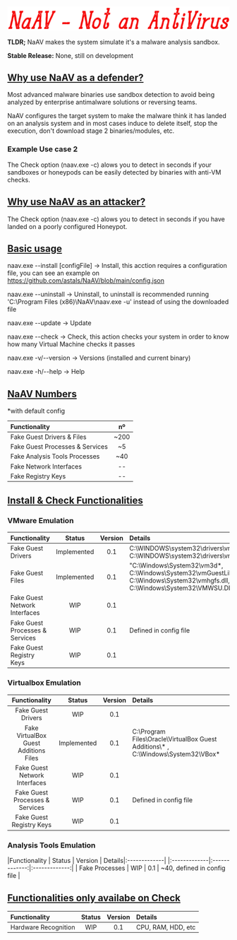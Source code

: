 <p align="center">
<img src="https://raw.githubusercontent.com/astals/NaAv/main/logo.png" />
          
**TLDR;** NaAV makes the system simulate it's a malware analysis sandbox.

**Stable Release:** None, still on development

## <ins>Why use NaAV as a defender?</ins>

Most advanced malware binaries use sandbox detection to avoid being analyzed by enterprise antimalware solutions or reversing teams.

NaAV configures the target system to make the malware think it has landed on an analysis system and in most cases induce to delete itself, stop the execution, don't download stage 2 binaries/modules, etc.

### Example Use case 2
The Check option (naav.exe -c) alows you to detect in seconds if your sandboxes or honeypods can be easily detected by binaries with anti-VM checks.

## <ins>Why use NaAV as an attacker?</ins>

The Check option (naav.exe -c) alows you to detect in seconds if you have landed on a poorly configured Honeypot.

## <ins>Basic usage</ins>
naav.exe --install [configFile] -> Install, this acction requires a configuration file, you can see an example on https://github.com/astals/NaAV/blob/main/config.json

naav.exe --uninstall -> Uninstall, to uninstall is recommended running 'C:\\Program Files (x86)\\NaAV\\naav.exe -u' instead of using the downloaded file

naav.exe --update -> Update

naav.exe --check -> Check, this action checks your system in order to know how many Virtual Machine checks it passes

naav.exe -v/--version -> Versions (installed and current binary)

naav.exe -h/--help -> Help


## <ins>NaAV Numbers</ins>
*with default config

|Functionality | nº |
|:-------------|:-------------:|
| Fake Guest Drivers & Files | ~200 |
| Fake Guest Processes & Services | ~5 |
| Fake Analysis Tools Processes | ~40 |
| Fake Network Interfaces | -- |
| Fake Registry Keys | -- |

## <ins>Install & Check Functionalities</ins>
### VMware Emulation
|Functionality | Status | Version | Details|
|:-------------|:-------------:|:-------------:|:-------------|
| Fake Guest Drivers | Implemented | 0.1 | C:\\WINDOWS\\system32\\drivers\\vmhgfs.sys, C:\\WINDOWS\\system32\\drivers\\vmmouse.sys|
| Fake Guest Files | Implemented | 0.1 |	"C:\\Windows\\System32\\vm3d*, C:\\Windows\\System32\\vmGuestLib*,	C:\\Windows\\System32\\vmhgfs.dll, C:\\Windows\\System32\\VMWSU.DLL|
| Fake Guest Network Interfaces | WIP | 0.1 | |
| Fake Guest Processes & Services| WIP | 0.1 | Defined in config file |
| Fake Guest Registry Keys | WIP | 0.1 | |

### Virtualbox Emulation
|Functionality | Status | Version | Details|
|:-------------:|:-------------:|:-------------:|:-------------|
| Fake Guest Drivers | WIP | 0.1 | |
| Fake VirtualBox Guest Additions Files| Implemented | 0.1 | C:\\Program Files\\Oracle\\VirtualBox Guest Additions\\* , C:\\Windows\\System32\\VBox*  |
| Fake Guest Network Interfaces | WIP | 0.1 | |
| Fake Guest Processes & Services| WIP | 0.1 | Defined in config file |
| Fake Guest Registry Keys | WIP | 0.1 | |

### Analysis Tools Emulation
|Functionality | Status | Version | Details|:-------------|
|:-------------|:-------------:|:-------------:|
| Fake Processes | WIP | 0.1 | ~40, defined in config file |

## <ins>Functionalities only availabe on Check</ins>

|Functionality | Status | Version | Details|
|:-------------|:-------------:|:-------------:|:-------------|
| Hardware Recognition | WIP | 0.1 | CPU, RAM, HDD, etc |
